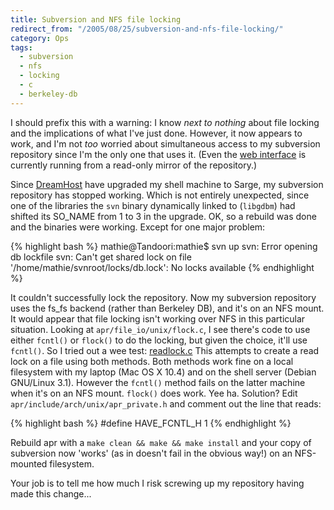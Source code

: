 ```yaml
---
title: Subversion and NFS file locking
redirect_from: "/2005/08/25/subversion-and-nfs-file-locking/"
category: Ops
tags:
  - subversion
  - nfs
  - locking
  - c
  - berkeley-db
---
```

I should prefix this with a warning:  I know *next to nothing* about file locking and the implications of what I've just done.  However, it now appears to work, and I'm not *too* worried about simultaneous access to my subversion repository since I'm the only one that uses it.  (Even the [web interface](/svn/) is currently running from a read-only mirror of the repository.)

Since [DreamHost](http://www.dreamhost.com/rewards.cgi?wossname) have upgraded my shell machine to Sarge, my subversion repository has stopped working.  Which is not entirely unexpected, since one of the libraries the `svn` binary dynamically linked to (`libgdbm`) had shifted its SO_NAME from 1 to 3 in the upgrade.  OK, so a rebuild was done and the binaries were working.  Except for one major problem:

{% highlight bash %}
mathie@Tandoori:mathie$ svn up
svn: Error opening db lockfile
svn: Can't get shared lock on file '/home/mathie/svnroot/locks/db.lock': No locks available
{% endhighlight %}

It couldn't successfully lock the repository.  Now my subversion repository uses the fs_fs backend (rather than Berkeley DB), and it's on an NFS mount.  It would appear that file locking isn't working over NFS in this particular situation.  Looking at `apr/file_io/unix/flock.c`, I see there's code to use either `fcntl()` or `flock()` to do the locking, but given the choice, it'll use `fcntl()`.  So I tried out a wee test: [readlock.c](/wp-content/readlock.c)  This attempts to create a read lock on a file using both methods.  Both methods work fine on a local filesystem with my laptop (Mac OS X 10.4) and on the shell server (Debian GNU/Linux 3.1).  However the `fcntl()` method fails on the latter machine when it's on an NFS mount.  `flock()` does work.  Yee ha.  Solution?  Edit `apr/include/arch/unix/apr_private.h` and comment out the line that reads:

{% highlight bash %}
#define HAVE_FCNTL_H 1
{% endhighlight %}

Rebuild apr with a `make clean && make && make install` and your copy of subversion now 'works' (as in doesn't fail in the obvious way!) on an NFS-mounted filesystem.

Your job is to tell me how much I risk screwing up my repository having made this change...
